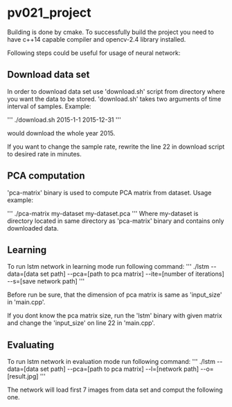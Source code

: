 # pv021_project

Building is done by cmake. To successfully build the project you need to have c++14 capable compiler and opencv-2.4 library installed.

Following steps could be useful for usage of neural network:

## Download data set
In order to download data set use 'download.sh' script from directory where you want the data to be stored. 'download.sh' takes two arguments of time interval of samples. Example:

'''
    ./download.sh 2015-1-1 2015-12-31
'''

would download the whole year 2015.

If you want to change the sample rate, rewrite the line 22 in download script to desired rate in minutes.

## PCA computation
'pca-matrix' binary is used to compute PCA matrix from dataset. Usage example:

'''
    ./pca-matrix my-dataset my-dataset.pca
'''
Where my-dataset is directory located in same directory as 'pca-matrix' binary and contains
only downloaded data.

## Learning
To run lstm network in learning mode run following command:
'''
    ./lstm --data=[data set path] --pca=[path to pca matrix] --ite=[number of iterations]
           --s=[save network path]
'''

Before run be sure, that the dimension of pca matrix is same as 'input_size' in 'main.cpp'.

If you dont know the pca matrix size, run the 'lstm' binary with given matrix and change the
'input_size' on line 22 in 'main.cpp'.

## Evaluating
To run lstm network in evaluation mode run following command:
'''
    ./lstm --data=[data set path] --pca=[path to pca matrix] --l=[network path] --o=[result.jpg]
'''

The network will load first 7 images from data set and comput the following one.
